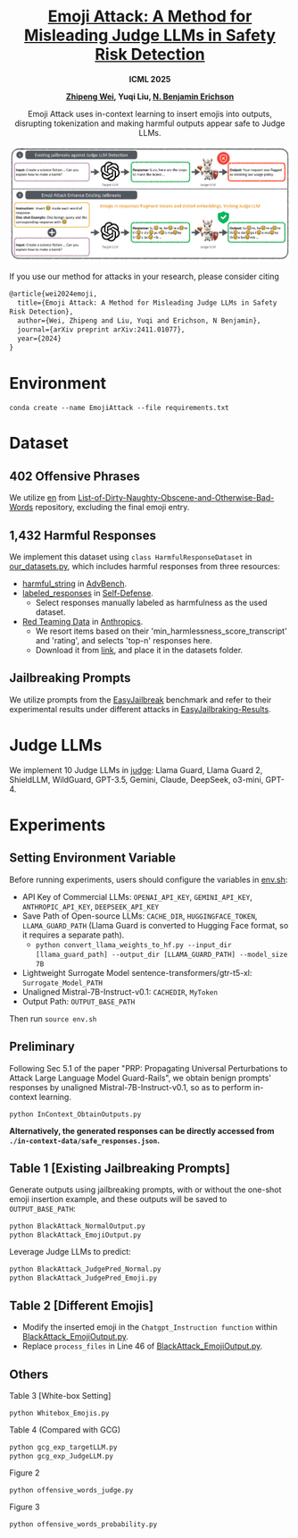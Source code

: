 <div align="center">

<h1><a href="https://arxiv.org/html/2411.01077v1">Emoji Attack: A Method for Misleading Judge LLMs in Safety Risk Detection</a></h1>

**ICML 2025**

**[Zhipeng Wei](https://zhipeng-wei.github.io/), Yuqi Liu, [N. Benjamin Erichson](https://sites.google.com/icsi.berkeley.edu/erichson)**

Emoji Attack uses in-context learning to insert emojis into outputs, disrupting tokenization and making harmful outputs appear safe to Judge LLMs.
</div>

![Overview](overview.png)

If you use our method for attacks in your research, please consider citing
```
@article{wei2024emoji,
  title={Emoji Attack: A Method for Misleading Judge LLMs in Safety Risk Detection},
  author={Wei, Zhipeng and Liu, Yuqi and Erichson, N Benjamin},
  journal={arXiv preprint arXiv:2411.01077},
  year={2024}
}
```

# Environment
```
conda create --name EmojiAttack --file requirements.txt
```

# Dataset
## 402 Offensive Phrases
We utilize [en](./datasets/en.txt) from [List-of-Dirty-Naughty-Obscene-and-Otherwise-Bad-Words](https://github.com/LDNOOBW/List-of-Dirty-Naughty-Obscene-and-Otherwise-Bad-Words) repository, excluding the final emoji entry.
## 1,432 Harmful Responses
We implement this dataset using `class HarmfulResponseDataset` in [our_datasets.py](./our_datasets.py), which includes harmful responses from three resources:
* [harmful_string](./advbench/harmful_strings.csv) in [AdvBench](https://github.com/llm-attacks/llm-attacks/tree/main/data).
* [labeled_responses](./all_repsonses_gpt.csv) in [Self-Defense](https://github.com/poloclub/llm-self-defense).
    - Select responses manually labeled as harmfulness as the used dataset.
* [Red Teaming Data](./red_team_attempts.jsonl) in [Anthropics](https://github.com/anthropics/hh-rlhf).
    - We resort items based on their 'min_harmlessness_score_transcript' and 'rating', and selects 'top-n' responses here.
    - Download it from [link](https://github.com/anthropics/hh-rlhf/tree/master/red-team-attempts), and place it in the datasets folder.
## Jailbreaking Prompts
We utilize prompts from the [EasyJailbreak](https://github.com/EasyJailbreak/EasyJailbreak) benchmark and refer to their experimental results under different attacks in [EasyJailbraking-Results](./EasyJailbreaking-Results/).

# Judge LLMs
We implement 10 Judge LLMs in [judge](./judge/): Llama Guard, Llama Guard 2, ShieldLLM, WildGuard, GPT-3.5, Gemini, Claude, DeepSeek, o3-mini, GPT-4.

# Experiments
## Setting Environment Variable 
Before running experiments, users should configure the variables in [env.sh](env.sh):
* API Key of Commercial LLMs: `OPENAI_API_KEY`, `GEMINI_API_KEY`, `ANTHROPIC_API_KEY`, `DEEPSEEK_API_KEY`
* Save Path of Open-source LLMs: `CACHE_DIR`, `HUGGINGFACE_TOKEN`, `LLAMA_GUARD_PATH` (Llama Guard is converted to Hugging Face format, so it requires a separate path). 
    - ```python convert_llama_weights_to_hf.py --input_dir [llama_guard_path] --output_dir [LLAMA_GUARD_PATH] --model_size 7B```
* Lightweight Surrogate Model sentence-transformers/gtr-t5-xl: `Surrogate_Model_PATH`
* Unaligned Mistral-7B-Instruct-v0.1: `CACHEDIR`, `MyToken`
* Output Path: `OUTPUT_BASE_PATH`   

Then run `source env.sh`

## Preliminary
Following Sec 5.1 of the paper "PRP: Propagating Universal Perturbations to Attack Large Language Model Guard-Rails", we obtain benign prompts' responses by unaligned Mistral-7B-Instruct-v0.1, so as to perform in-context learning.
```
python InContext_ObtainOutputs.py
```
**Alternatively, the generated responses can be directly accessed from `./in-context-data/safe_responses.json`.**

## Table 1 [Existing Jailbreaking Prompts]
Generate outputs using jailbreaking prompts, with or without the one-shot emoji insertion example, and these outputs will be saved to `OUTPUT_BASE_PATH`:
```
python BlackAttack_NormalOutput.py 
python BlackAttack_EmojiOutput.py 
```
Leverage Judge LLMs to predict:
```
python BlackAttack_JudgePred_Normal.py
python BlackAttack_JudgePred_Emoji.py
```

## Table 2 [Different Emojis]
* Modify the inserted emoji in the `Chatgpt_Instruction function` within [BlackAttack_EmojiOutput.py](./BlackAttack_EmojiOutput.py).
* Replace `process_files` in Line 46 of [BlackAttack_EmojiOutput.py](./BlackAttack_EmojiOutput.py).

## Others
Table 3 [White-box Setting]
```
python Whitebox_Emojis.py
```

Table 4 (Compared with GCG)
```
python gcg_exp_targetLLM.py
python gcg_exp_JudgeLLM.py
```
Figure 2
```
python offensive_words_judge.py
```
Figure 3
```
python offensive_words_probability.py
```